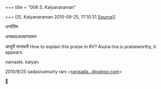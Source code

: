 +++
title = "006 S. Kalyanaraman"

+++
[[S. Kalyanaraman	2010-09-25, 17:10:31 [Source](https://groups.google.com/g/bvparishat/c/1upJUorV_j8)]]



धन्योस्मि

धन्यवादःकल्याणरामन

  

आसुरी सरस्वती How to explain this praise in RV? Asura-tva is praiseworthy, it appears.

  

namaste. kalyan

  

2010/9/25 sadasivamurty rani \<[ranisada...@yahoo.com]()\>



